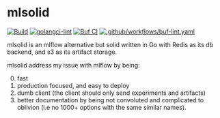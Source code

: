 # mlsolid

[![Build](https://github.com/zeddo123/mlsolid/actions/workflows/build.yaml/badge.svg)](https://github.com/zeddo123/mlsolid/actions/workflows/build.yaml)
[![golangci-lint](https://github.com/zeddo123/mlsolid/actions/workflows/lint.yaml/badge.svg)](https://github.com/zeddo123/mlsolid/actions/workflows/lint.yaml)
[![Buf CI](https://github.com/zeddo123/mlsolid/actions/workflows/buf-ci.yaml/badge.svg)](https://github.com/zeddo123/mlsolid/actions/workflows/buf-ci.yaml)
[![.github/workflows/buf-lint.yaml](https://github.com/zeddo123/mlsolid/actions/workflows/buf-lint.yaml/badge.svg)](https://github.com/zeddo123/mlsolid/actions/workflows/buf-lint.yaml)

mlsolid is an mlflow alternative but solid written in Go with Redis as its db backend, and s3 as its artifact storage.

mlsolid address my issue with mlflow by being:

0. fast
1. production focused, and easy to deploy
2. dumb client (the client should only send experiments and artifacts)
3. better documentation by being not convoluted and complicated to oblivion (i.e no 1000+ options with the same similar names).
